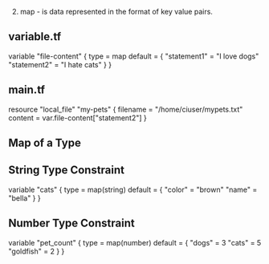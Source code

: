 2. map - is data represented in the format of key value pairs.

variable.tf
-----------
variable "file-content" {
    type = map
    default = {
        "statement1" = "I love dogs"
        "statement2" = "I hate cats"
    }
}

main.tf
-------
resource "local_file" "my-pets" {
    filename = "/home/ciuser/mypets.txt"
    content = var.file-content["statement2"]
}


Map of a Type
--------------
String Type Constraint
----------------------
variable "cats" {
    type = map(string)
    default = {
        "color" = "brown"
        "name" = "bella"
    }
}

Number Type Constraint
----------------------
variable "pet_count" {
    type = map(number)
    default = {
        "dogs" = 3
        "cats" = 5
        "goldfish" = 2
    }
}

